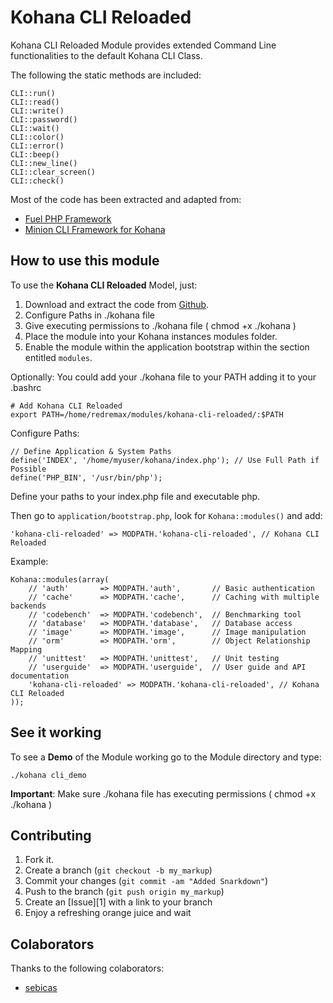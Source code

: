 Kohana CLI Reloaded
===================

Kohana CLI Reloaded Module provides extended Command Line functionalities to the default Kohana CLI Class.

The following the static methods are included:

    CLI::run()
    CLI::read()
    CLI::write()
    CLI::password()
    CLI::wait()
    CLI::color()
    CLI::error()
    CLI::beep()
    CLI::new_line()
    CLI::clear_screen()
    CLI::check()

Most of the code has been extracted and adapted from:

* [Fuel PHP Framework](http://fuelphp.com)
* [Minion CLI Framework for Kohana](https://github.com/kohana-minion/core)

How to use this module
----------------------

To use the **Kohana CLI Reloaded** Model, just:

1. Download and extract the code from [Github](https://sebicas@github.com/sebicas/kohana-cli-reloaded.git).
2. Configure Paths in ./kohana file
3. Give executing permissions to ./kohana file ( chmod +x ./kohana )
3. Place the module into your Kohana instances modules folder.
4. Enable the module within the application bootstrap within the section entitled `modules`.

Optionally: You could add your ./kohana file to your PATH adding it to your .bashrc

    # Add Kohana CLI Reloaded
    export PATH=/home/redremax/modules/kohana-cli-reloaded/:$PATH

Configure Paths:

    // Define Application & System Paths
    define('INDEX', '/home/myuser/kohana/index.php'); // Use Full Path if Possible
    define('PHP_BIN', '/usr/bin/php');

Define your paths to your index.php file and executable php.

Then go to `application/bootstrap.php`, look for `Kohana::modules()` and add:

    'kohana-cli-reloaded' => MODPATH.'kohana-cli-reloaded', // Kohana CLI Reloaded

Example:

    Kohana::modules(array(
        // 'auth'       => MODPATH.'auth',       // Basic authentication
        // 'cache'      => MODPATH.'cache',      // Caching with multiple backends
        // 'codebench'  => MODPATH.'codebench',  // Benchmarking tool
        // 'database'   => MODPATH.'database',   // Database access
        // 'image'      => MODPATH.'image',      // Image manipulation
        // 'orm'        => MODPATH.'orm',        // Object Relationship Mapping
        // 'unittest'   => MODPATH.'unittest',   // Unit testing
        // 'userguide'  => MODPATH.'userguide',  // User guide and API documentation
        'kohana-cli-reloaded' => MODPATH.'kohana-cli-reloaded', // Kohana CLI Reloaded
    ));

See it working
--------------

To see a **Demo** of the Module working go to the Module directory and type:

    ./kohana cli_demo

**Important**: Make sure ./kohana file has executing permissions ( chmod +x ./kohana )

Contributing
------------

1. Fork it.
2. Create a branch (`git checkout -b my_markup`)
3. Commit your changes (`git commit -am "Added Snarkdown"`)
4. Push to the branch (`git push origin my_markup`)
5. Create an [Issue][1] with a link to your branch
6. Enjoy a refreshing orange juice and wait

Colaborators
------------

Thanks to the following colaborators:

* [sebicas](https://github.com/sebicas)
